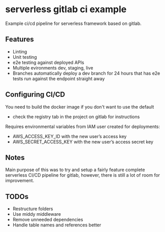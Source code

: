 # serverless gitlab ci example

Example ci/cd pipeline for serverless framework based on gitlab.

## Features

- Linting
- Unit testing
- e2e testing against deployed APIs
- Multiple evironments dev, staging, live
- Branches automatically deploy a dev branch for 24 hours that has e2e tests run against the endpoint straight away

## Configuring CI/CD

You need to build the docker image if you don't want to use the default

- check the registry tab in the project on gitlab for instructions

Requires environmental variables from IAM user created for deployments:

- AWS_ACCESS_KEY_ID with the new user’s access key
- AWS_SECRET_ACCESS_KEY with the new user’s access secret key

## Notes

Main purpose of this was to try and setup a fairly feature complete serverless CI/CD pipeline for gitlab, however, there is still a lot of room for improvement.

## TODOs

- Restructure folders
- Use middy middleware
- Remove unneeded dependencies
- Handle table names and references better
